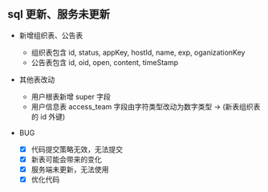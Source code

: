 ## sql 更新、服务未更新

-   新增组织表、公告表

    -   组织表包含 id, status, appKey, hostId, name, exp, oganizationKey
    -   公告表包含 id, oid, open, content, timeStamp

-   其他表改动

    -   用户根表新增 super 字段
    -   用户信息表 access_team 字段由字符类型改动为数字类型 -> (新表组织表的 id 外键)

-   BUG
    -   [x] 代码提交策略无效，无法提交
    -   [x] 新表可能会带来的变化
    -   [x] 服务端未更新，无法使用
    -   [x] 优化代码
